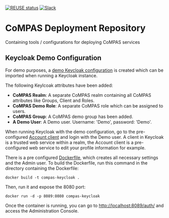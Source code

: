 <!--
SPDX-FileCopyrightText: 2021 Alliander N.V.

SPDX-License-Identifier: Apache-2.0
-->

[![REUSE status](https://api.reuse.software/badge/github.com/com-pas/compas-deployment)](https://api.reuse.software/info/github.com/com-pas/compas-deployment)
[![Slack](https://raw.githubusercontent.com/com-pas/compas-architecture/master/public/LFEnergy-slack.svg)](http://lfenergy.slack.com/)

# CoMPAS Deployment Repository
Containing tools / configurations for deploying CoMPAS services

## Keycloak Demo Configuration
For demo purposes, a [demo Keycloak configuration](keycloak/keycloak_compas_realm.json) is created which can be imported when
running a Keycloak instance.

The following Keylcoak attributes have been added:
- **CoMPAS Realm**: A separate CoMPAS realm containing all CoMPAS attributes like Groups, Client and Roles.
- **CoMPAS Demo Role**: A separate CoMPAS role which can be assigned to users.
- **CoMPAS Group**: A CoMPAS demo group has been added.
- **A Demo User**: A Demo user. Username: 'Demo', password: 'Demo'.

When running Keycloak with the demo configuration, go to the pre-configured
[Account client](http://localhost:8089/auth/realms/compas/account/) and login with the Demo user. A client in Keycloak
is a trusted web service within a realm, the Account client is a pre-configured web service to edit your profile information
for example.

There is a pre configured [Dockerfile](keycloak/Dockerfile), which creates all necessary settings and the Admin user.
To build the Dockerfile, run this command in the directory containing the Dockerfile:

`docker build -t compas-keycloak .`

Then, run it and expose the 8080 port:

`docker run -d -p 8089:8080 compas-keycloak`

Once the container is running, you can go to [http://localhost:8089/auth/](http://localhost:8089/auth/) and access the Administration Console.